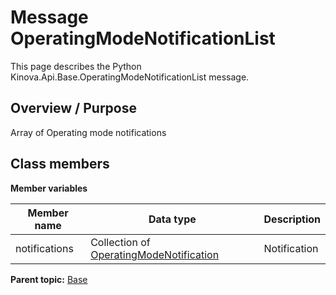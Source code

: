 # Message OperatingModeNotificationList

This page describes the Python Kinova.Api.Base.OperatingModeNotificationList message.

## Overview / Purpose

Array of Operating mode notifications

## Class members

 **Member variables** 

|Member name|Data type|Description|
|-----------|---------|-----------|
|notifications|Collection of [OperatingModeNotification](msg_Base_OperatingModeNotification.md#)|Notification|

**Parent topic:** [Base](../references/summary_Base.md)

